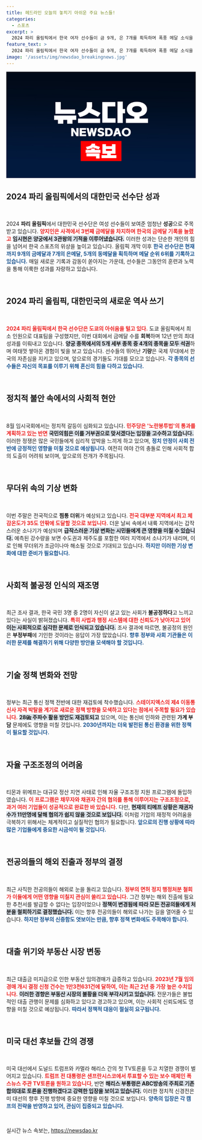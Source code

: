 ```yaml
---
title: 헤드라인 오늘의 놓치기 아쉬운 주요 뉴스들!
categories:
  - 스포츠
excerpt: >
  2024 파리 올림픽에서 한국 여자 선수들이 금 9개, 은 7개를 획득하며 폭풍 메달 소식을 전하고 있다. 임시현과 양지인의 기념비적 성과가 한국 선수단의 여성 파워를 드높이고 있다! 클릭하여 감동적인 순간들을 확인해보세요!
feature_text: >
  2024 파리 올림픽에서 한국 여자 선수들이 금 9개, 은 7개를 획득하며 폭풍 메달 소식을 전하고 있다. 임시현과 양지인의 기념비적 성과가 한국 선수단의 여성 파워를 드높이고 있다! 클릭하여 감동적인 순간들을 확인해보세요!
image: '/assets/img/newsdao_breakingnews.jpg'
---
```


<p><img src="/assets/img/newsdao_breakingnews.jpg" alt="pcversion 속보" /></p>

<h2 data-ke-size="size26">2024 파리 올림픽에서의 대한민국 선수단 성과</h2>

<p data-ke-size="size16">&nbsp;</p>

<p>2024 <b>파리 올림픽</b>에서 대한민국 선수단은 여성 선수들이 보여준 엄청난 <b>성공</b>으로 주목받고 있습니다. <b><span style="color: #ee2323;">양지인은 사격에서 3번째 금메달을 차지하며 한국의 금메달 기록을 늘렸고</span></b> <b><span style="background-color: #21538527;">임시현은 양궁에서 3관왕의 기적을 이루어냈습니다.</span></b> 이러한 성과는 단순한 개인의 힘을 넘어서 한국 스포츠의 위상을 높이고 있습니다. 올림픽 개막 이후 <b><span style="color: #1a5490;">한국 선수단은 현재까지 9개의 금메달과 7개의 은메달, 5개의 동메달을 획득하며 메달 순위 6위를 기록하고 있습니다.</span></b> 매일 새로운 기록과 감동이 쏟아지는 가운데, 선수들은 그동안의 훈련과 노력을 통해 이룩한 성과를 자랑하고 있습니다.</p>

<p data-ke-size="size16">&nbsp;</p>

<h2 data-ke-size="size26">2024 파리 올림픽, 대한민국의 새로운 역사 쓰기</h2>

<p data-ke-size="size16">&nbsp;</p>

<p><b><span style="color: #ee2323;">2024 파리 올림픽에서 한국 선수단은 도쿄의 아쉬움을 털고 있다.</span></b> 도쿄 올림픽에서 최소 인원으로 대표팀을 구성했지만, 이번 대회에서 금메달 수를 <b>회복</b>하며 12년 만의 최대 성과를 이뤄내고 있습니다. <b><span style="background-color: #21538527;">양궁 종목에서의 5개 세부 종목 중 4개의 종목을 모두 석권</span></b>하며 여태껏 쌓아온 경험이 빛을 보고 있습니다. 선수들의 뛰어난 <b>기량</b>은 국제 무대에서 한국의 자존심을 지키고 있으며, 앞으로의 경기들도 기대를 모으고 있습니다. <b><span style="color: #1a5490;">각 종목의 선수들은 자신의 목표를 이루기 위해 혼신의 힘을 다하고 있습니다.</span></b></p>

<p data-ke-size="size16">&nbsp;</p>

<h2 data-ke-size="size26">정치적 불안 속에서의 사회적 현안</h2>

<p data-ke-size="size16">&nbsp;</p>

<p>8월 임시국회에서는 정치적 갈등이 심화되고 있습니다. <b><span style="color: #ee2323;">민주당은 '노란봉투법'의 통과를 계획하고 있는 반면</span></b> <b><span style="background-color: #21538527;">국민의힘은 이를 거부권으로 맞서겠다는 입장을 고수하고 있습니다.</span></b> 이러한 정쟁은 많은 국민들에게 심리적 압박을 느끼게 하고 있으며, <b><span style="color: #1a5490;">정치 안정이 사회 전반에 긍정적인 영향을 미칠 것으로 예상됩니다.</span></b> 여전히 여야 간의 충돌로 인해 사회적 합의 도출이 어려워 보이며, 앞으로의 전개가 주목됩니다.</p>

<p data-ke-size="size16">&nbsp;</p>

<h2 data-ke-size="size26">무더위 속의 기상 변화</h2>

<p data-ke-size="size16">&nbsp;</p>

<p>이번 주말은 전국적으로 <b>찜통 더위</b>가 예상되고 있습니다. <b><span style="color: #ee2323;">전국 대부분 지역에서 최고 체감온도가 35도 안팎에 도달할 것으로 보입니다.</span></b> 더운 날씨 속에서 내륙 지역에서는 갑작스러운 소나기가 예상되며 <b><span style="background-color: #21538527;">급작스러운 기상 변화는 시민들에게 큰 영향을 미칠 수 있습니다.</span></b> 예측된 강수량을 보면 수도권과 제주도를 포함한 여러 지역에서 소나기가 내리며, 이로 인해 무더위가 조금이나마 해소될 것으로 기대되고 있습니다. <b><span style="color: #1a5490;">하지만 이러한 기상 변화에 대한 준비가 필요합니다.</span></b></p>

<p data-ke-size="size16">&nbsp;</p>

<h2 data-ke-size="size26">사회적 불공정 인식의 재조명</h2>

<p data-ke-size="size16">&nbsp;</p>

<p>최근 조사 결과, 한국 국민 3명 중 2명이 자신이 살고 있는 사회가 <b>불공정하다</b>고 느끼고 있다는 사실이 밝혀졌습니다. <b><span style="color: #ee2323;">특히 사법과 행정 시스템에 대한 신뢰도가 낮아지고 있어</span></b> <b><span style="background-color: #21538527;">이는 사회적으로 심각한 문제로 인식되고 있습니다.</span></b> 조사 결과에 따르면, 불공정의 원인은 <b>부정부패</b>에 기인한 것이라는 응답이 가장 많았습니다. <b><span style="color: #1a5490;">향후 정부와 사회 기관들은 이러한 문제를 해결하기 위해 다양한 방안을 모색해야 할 것입니다.</span></b></p>

<p data-ke-size="size16">&nbsp;</p>

<h2 data-ke-size="size26">기술 정책 변화와 전망</h2>

<p data-ke-size="size16">&nbsp;</p>

<p>정부는 최근 통신 정책 전반에 대한 재검토에 착수했습니다. <b><span style="color: #ee2323;">스테이지엑스의 제4 이동통신사 자격 박탈을 계기로 새로운 정책 방향을 모색하고 있다는 점에서 주목할 필요가 있습니다.</span></b> <b><span style="background-color: #21538527;">28㎓ 주파수 활용 방안도 재검토되고</span></b> 있으며, 이는 통신비 인하와 관련된 <b>가계 부담</b> 문제에도 영향을 미칠 것입니다. <b><span style="color: #1a5490;">2030년까지는 더욱 발전된 통신 환경을 위한 정책이 필요할 것입니다.</span></b></p>

<p data-ke-size="size16">&nbsp;</p>

<h2 data-ke-size="size26">자율 구조조정의 어려움</h2>

<p data-ke-size="size16">&nbsp;</p>

<p>티몬과 위메프는 대규모 정산 지연 사태로 인해 자율 구조조정 지원 프로그램에 돌입하였습니다. <b><span style="color: #ee2323;">이 프로그램은 채무자와 채권자 간의 협의를 통해 이루어지는 구조조정으로, 과거 여러 기업들이 성공적으로 완료한 바 있습니다.</span></b> 다만, <b><span style="background-color: #21538527;">현재의 티메프 상황은 채권자 수가 11만명에 달해 협의가 쉽지 않을 것으로 보입니다.</span></b> 이처럼 기업의 재정적 어려움을 극복하기 위해서는 체계적이고 실질적인 협의가 필요합니다. <b><span style="color: #1a5490;">앞으로의 진행 상황에 따라 많은 기업들에게 중요한 시금석이 될 것입니다.</span></b></p>

<p data-ke-size="size16">&nbsp;</p>

<h2 data-ke-size="size26">전공의들의 해외 진출과 정부의 결정</h2>

<p data-ke-size="size16">&nbsp;</p>

<p>최근 사직한 전공의들이 해외로 눈을 돌리고 있습니다. <b><span style="color: #ee2323;">정부의 면허 정지 행정처분 철회가 이들에게 어떤 영향을 미칠지 관심이 쏠리고 있습니다.</span></b> 그간 정부는 해외 진출에 필요한 추천서를 발급할 수 없다는 입장이었으나 <b><span style="background-color: #21538527;">정책이 변경됨에 따라 모든 전공의들에게 처분을 철회하기로 결정했습니다.</span></b> 이는 향후 전공의들이 해외로 나가는 길을 열어줄 수 있습니다. <b><span style="color: #1a5490;">하지만 정부의 신중함도 엿보이는 만큼, 향후 정책 변화에도 주목해야 합니다.</span></b></p>

<p data-ke-size="size16">&nbsp;</p>

<h2 data-ke-size="size26">대출 위기와 부동산 시장 변동</h2>

<p data-ke-size="size16">&nbsp;</p>

<p>최근 대출금 미지급으로 인한 부동산 임의경매가 급증하고 있습니다. <b><span style="color: #ee2323;">2023년 7월 임의경매 개시 결정 신청 건수는 1만3천631건에 달하여, 이는 최근 2년 중 가장 높은 수치입니다.</span></b> <b><span style="background-color: #21538527;">이러한 경향은 부동산 시장의 불황을 더욱 부각시키고 있습니다.</span></b> 전문가들은 불법적인 대출 관행이 문제를 심화하고 있다고 경고하고 있으며, 이는 사회적 신뢰도에도 영향을 미칠 것으로 예상됩니다. <b><span style="color: #1a5490;">따라서 정책적 대응이 절실히 요구됩니다.</span></b></p>

<p data-ke-size="size16">&nbsp;</p>

<h2 data-ke-size="size26">미국 대선 후보들 간의 경쟁</h2>

<p data-ke-size="size16">&nbsp;</p>

<p>미국 대선에서 도널드 트럼프와 카멀라 해리스 간의 첫 TV토론을 두고 치열한 경쟁이 벌어지고 있습니다. <b><span style="color: #ee2323;">트럼프 전 대통령은 샌프란시스코에서 투표할 수 있는 보수 매체인 폭스뉴스 주관 TV토론을 원하고 있습니다</span></b>, 반면 <b><span style="background-color: #21538527;">해리스 부통령은 ABC방송의 주최로 기존 합의대로 토론을 진행하겠다고 강력한 입장을 보이고 있습니다.</span></b> 이러한 정치적 신경전은 미 대선의 향후 진행 방향에 중요한 영향을 미칠 것으로 보입니다. <b><span style="color: #1a5490;">양측의 입장은 각 캠프의 전략을 반영하고 있어, 관심이 집중되고 있습니다.</span></b></p>

<p data-ke-size="size16">&nbsp;</p>
실시간 뉴스 속보는, <a href="https://newsdao.kr" rel="dofollow">https://newsdao.kr</a>


